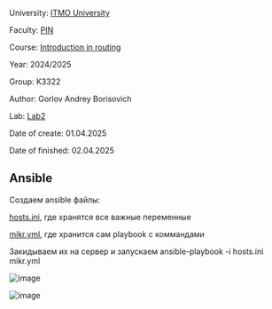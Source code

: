 University: [ITMO University](https://itmo.ru/ru/)

Faculty: [PIN](https://fict.itmo.ru)

Course: [Introduction in routing](https://github.com/itmo-ict-faculty/introduction-in-routing)

Year: 2024/2025

Group: K3322

Author: Gorlov Andrey Borisovich

Lab: [Lab2](https://itmo-ict-faculty.github.io/network-programming/education/labs2023_2024/lab2/lab2/#_5)

Date of create: 01.04.2025

Date of finished: 02.04.2025


## Ansible

Создаем ansible файлы:

[hosts.ini](Ansible/hosts.ini), где хранятся все важные переменные

[mikr.yml](Ansible/mikr.yml), где хранится сам playbook с коммандами


Закидываем их на сервер и запускаем
ansible-playbook -i hosts.ini mikr.yml


![image](https://github.com/user-attachments/assets/ec8b4c7e-7125-4bf0-b4d0-bf9aa4778bfa)

![image](https://github.com/user-attachments/assets/b4b3cbbd-058f-473c-92ee-e88ac54e07a6)
